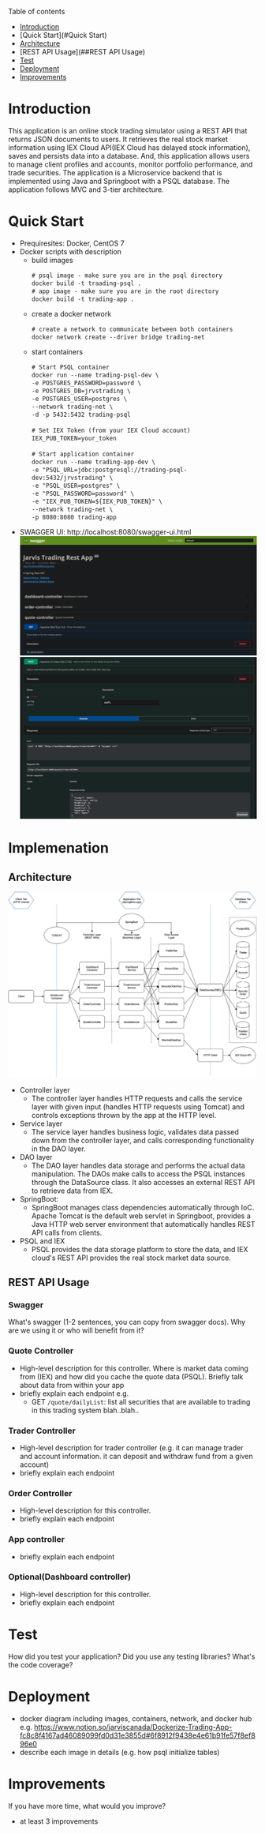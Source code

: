 Table of contents
* [Introduction](#Introduction)
* [Quick Start](#Quick Start)
* [Architecture](##Architecture)
* [REST API Usage](##REST API Usage)
* [Test](#Test)
* [Deployment](#Deployment)
* [Improvements](#Improvements)

# Introduction
This application is an online stock trading simulator using a REST API that returns JSON documents to users. It retrieves the real stock market information using IEX Cloud API(IEX Cloud has delayed stock information), saves and persists data into a database. And, this application allows users to manage client profiles and accounts, monitor portfolio performance, and trade securities. 
The application is a Microservice backend that is implemented using Java and Springboot with a PSQL database. The application follows MVC and 3-tier architecture.

# Quick Start
- Prequiresites: Docker, CentOS 7
- Docker scripts with description
	- build images
        ```shell script
        # psql image - make sure you are in the psql directory
        docker build -t traading-psql .
        # app image - make sure you are in the root directory
        docker build -t trading-app .
        ```
  - create a docker network
    ```shell script
    # create a network to communicate between both containers
    docker network create --driver bridge trading-net
    ```
  - start containers
    ```shell script
    # Start PSQL container
    docker run --name trading-psql-dev \
    -e POSTGRES_PASSWORD=password \
    -e POSTGRES_DB=jrvstrading \
    -e POSTGRES_USER=postgres \
    --network trading-net \
    -d -p 5432:5432 trading-psql
    
    # Set IEX Token (from your IEX Cloud account)
    IEX_PUB_TOKEN=your_token
    
    # Start application container
    docker run --name trading-app-dev \
    -e "PSQL_URL=jdbc:postgresql://trading-psql-dev:5432/jrvstrading" \
    -e "PSQL_USER=postgres" \
    -e "PSQL_PASSWORD=password" \
    -e "IEX_PUB_TOKEN=${IEX_PUB_TOKEN}" \
    --network trading-net \
    -p 8080:8080 trading-app
    ```
-  SWAGGER UI: http://localhost:8080/swagger-ui.html
![image description](assets/swagger.png)
![image description](assets/swagger_01.png)
# Implemenation
## Architecture
![image description](assets/Diagram.png)

  - Controller layer 
    - The controller layer handles HTTP requests and calls the service layer with given input (handles HTTP requests using Tomcat) and controls exceptions thrown by the app at the HTTP level.
  - Service layer
    - The service layer handles business logic, validates data passed down from the controller layer, and calls corresponding functionality in the DAO layer.
  - DAO layer
    - The DAO layer handles data storage and performs the actual data manipulation. The DAOs make calls to access the PSQL instances through the DataSource class. It also accesses an external REST API to retrieve data from IEX.
  - SpringBoot:
    - SpringBoot manages class dependencies automatically through IoC. Apache Tomcat is the default web servlet in Springboot, provides a Java HTTP web server environment that automatically handles REST API calls from clients.
  - PSQL and IEX
    - PSQL provides the data storage platform to store the data, and IEX cloud's REST API provides the real stock market data source.

## REST API Usage
### Swagger
What's swagger (1-2 sentences, you can copy from swagger docs). Why are we using it or who will benefit from it?
### Quote Controller
- High-level description for this controller. Where is market data coming from (IEX) and how did you cache the quote data (PSQL). Briefly talk about data from within your app
- briefly explain each endpoint
  e.g.
  - GET `/quote/dailyList`: list all securities that are available to trading in this trading system blah..blah..
### Trader Controller
- High-level description for trader controller (e.g. it can manage trader and account information. it can deposit and withdraw fund from a given account)
- briefly explain each endpoint
### Order Controller
- High-level description for this controller.
- briefly explain each endpoint
### App controller
- briefly explain each endpoint
### Optional(Dashboard controller)
- High-level description for this controller.
- briefly explain each endpoint

# Test 
How did you test your application? Did you use any testing libraries? What's the code coverage?

# Deployment
- docker diagram including images, containers, network, and docker hub
e.g. https://www.notion.so/jarviscanada/Dockerize-Trading-App-fc8c8f4167ad46089099fd0d31e3855d#6f8912f9438e4e61b91fe57f8ef896e0
- describe each image in details (e.g. how psql initialize tables)

# Improvements
If you have more time, what would you improve?
- at least 3 improvements
